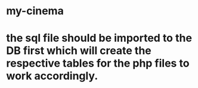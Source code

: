 # my-cinema
# the sql file should be imported to the DB first which will create the respective tables for the php files to work accordingly.
